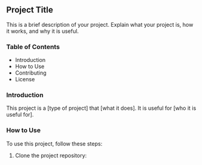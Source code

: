 ## Project Title

This is a brief description of your project. Explain what your project is, how it works, and why it is useful.

### Table of Contents

* Introduction
* How to Use
* Contributing
* License

### Introduction

This project is a [type of project] that [what it does]. It is useful for [who it is useful for].

### How to Use

To use this project, follow these steps:

1. Clone the project repository:
